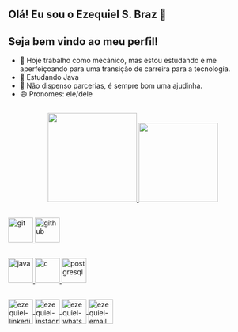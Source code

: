## Olá! Eu sou o Ezequiel S. Braz 👋
## Seja bem vindo ao meu perfil! 


- 🔭 Hoje trabalho como mecânico, mas estou estudando e me aperfeiçoando para uma transição de carreira para a tecnologia.
- 🌱 Estudando Java
- 🤔 Não dispenso parcerias, é sempre bom uma ajudinha.
- 😄 Pronomes: ele/dele

##

<div align="center">
  <a href="https://github.com/Ezequielzyyka">
  <img height="180em" src="https://github-readme-stats.vercel.app/api?username=Ezequielzyyka&show_icons=true&theme=merko&include_all_commits=true&count_private=true"/>
  <img height="160em" src="https://github-readme-stats.vercel.app/api/top-langs/?username=Ezequielzyyka&layout=compact&langs_count=7&theme=merko"/>
</div>
  
##
  
<div>
  <a href="https://git-scm.com/" target="_blank"> 
  <img src="https://cdn.icon-icons.com/icons2/2107/PNG/512/file_type_git_icon_130581.png" alt="git" width="50" height="50"/> 
  </a> 
  <a href="https://github.com/" target="_blank"> 
  <img src="https://cdn-icons-png.flaticon.com/512/779/779088.png" alt="github" width="50" height="50"/> 
  </a> 
  
</div>
  
  ##
  
<div>
  <a href="https://www.oracle.com/br/java/" target="_blank"> 
  	<img src="https://img.icons8.com/nolan/344/java-coffee-cup-logo.png" alt="java" width="50" height="50"/> 
  </a> 
  
  <a href="https://pt.wikipedia.org/wiki/C_(linguagem_de_programa%C3%A7%C3%A3o)" target="_blank"> 
  	<img src="https://img.icons8.com/color/344/c-programming.png" alt="c" width="50" height="50"/> 
  </a>
  
  <a href="https://www.postgresql.org/" target="_blank"> 
  	<img src="https://cdn.icon-icons.com/icons2/2415/PNG/512/postgresql_plain_wordmark_logo_icon_146390.png" alt="postgresql" width="50" height="50"/> 
  </a>
</div>
  
##
  
<div>
  <a href="http://linkedin.com/in/ezequielbraz" target="_blank">
    <img align="center" alt="ezequiel-linkedin" height="50" width="50" src="https://cdn.icon-icons.com/icons2/99/PNG/128/linkedin_socialnetwork_17441.png" style="max-width:100%;">
  </a>

  <a href="https://www.instagram.com/ezequiel_zyyka/" target="_blank">
    <img align="center" alt="ezequiel-instagram" height="50" width="50" src="https://cdn.icon-icons.com/icons2/836/PNG/128/Instagram_icon-icons.com_66804.png" style="max-width:100%;">
  </a>

  <a href="https://wa.me/5519986053666" target="_blank">
    <img align="center" alt="ezequiel-whatsapp" height="50" width="50" src="https://cdn-icons-png.flaticon.com/512/134/134937.png" style="max-width:100%;">
  </a>

  <a href="mailto:ezequiel.braz.es@gmail.com" target="_blank">
    <img align="center" alt="ezequiel-email" height="50" width="50" src="https://cdn.icon-icons.com/icons2/272/PNG/512/Email_30017.png" style="max-width:100%;">
  </a>
</div>
  
